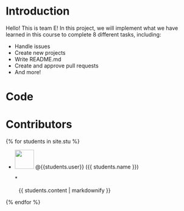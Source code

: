 # Introduction
Hello! This is team E!
In this project, we will implement what we have learned in this course to complete 8 different tasks, including:
* Handle issues
* Create new projects
* Write README.md
* Create and approve pull requests
* And more!

# Code
# Contributors
{% for students in site.stu %}
* <p><img src="{{ students.image }}" width="50" height="50"> @{{students.user}} ({{ students.name }})</p>  
  * <p style="margin-left: 10px;">{{ students.content | markdownify }}</p>
{% endfor %}